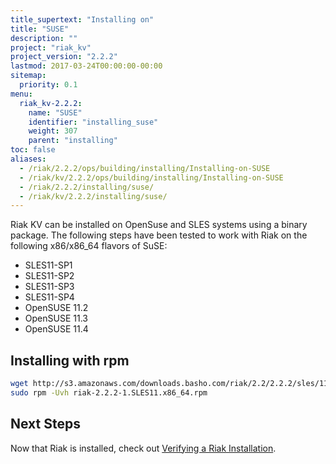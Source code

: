 ```yaml
---
title_supertext: "Installing on"
title: "SUSE"
description: ""
project: "riak_kv"
project_version: "2.2.2"
lastmod: 2017-03-24T00:00:00-00:00
sitemap:
  priority: 0.1
menu:
  riak_kv-2.2.2:
    name: "SUSE"
    identifier: "installing_suse"
    weight: 307
    parent: "installing"
toc: false
aliases:
  - /riak/2.2.2/ops/building/installing/Installing-on-SUSE
  - /riak/kv/2.2.2/ops/building/installing/Installing-on-SUSE
  - /riak/2.2.2/installing/suse/
  - /riak/kv/2.2.2/installing/suse/
---
```


[install verify]: {{<baseurl>}}riak/kv/2.2.2/setup/installing/verify

Riak KV can be installed on OpenSuse and SLES systems using a binary package. The following steps have been tested to work with Riak on
the following x86/x86_64 flavors of SuSE:

* SLES11-SP1
* SLES11-SP2
* SLES11-SP3
* SLES11-SP4
* OpenSUSE 11.2
* OpenSUSE 11.3
* OpenSUSE 11.4

## Installing with rpm

```bash
wget http://s3.amazonaws.com/downloads.basho.com/riak/2.2/2.2.2/sles/11/riak-2.2.2-1.SLES11.x86_64.rpm
sudo rpm -Uvh riak-2.2.2-1.SLES11.x86_64.rpm
```

## Next Steps

Now that Riak is installed, check out [Verifying a Riak Installation][install verify].
